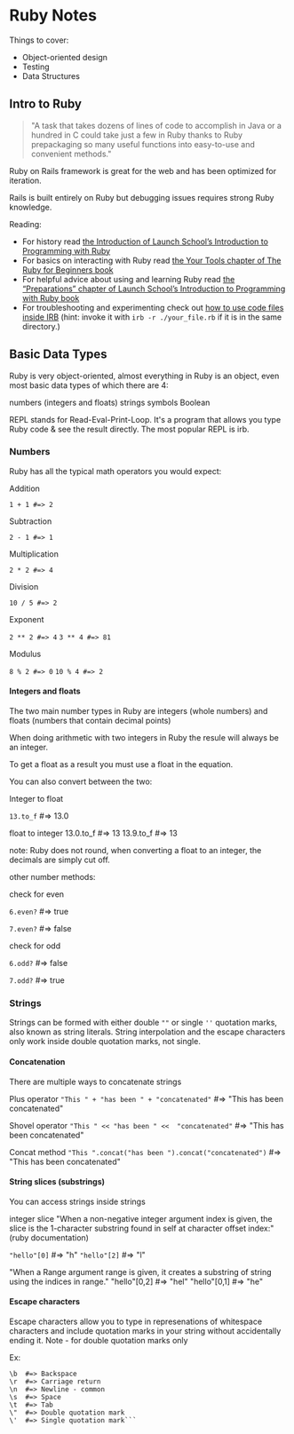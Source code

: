 # Ruby Notes

Things to cover:

- Object-oriented design
- Testing
- Data Structures

## Intro to Ruby

>"A task that takes dozens of lines of code to accomplish in Java or a hundred in C could take just a few in Ruby thanks to Ruby prepackaging so many useful functions into easy-to-use and convenient methods."

Ruby on Rails framework is great for the web and has been optimized for iteration.

Rails is built entirely on Ruby but debugging issues requires strong Ruby knowledge.

Reading:

- For history read [the Introduction of Launch School’s Introduction to Programming with Ruby](https://launchschool.com/books/ruby/read/introduction)
- For basics on interacting with Ruby read [the Your Tools chapter of The Ruby for Beginners book](https://ruby-for-beginners.rubymonstas.org/your_tools.html)
- For helpful advice about using and learning Ruby read [the “Preparations” chapter of Launch School’s Introduction to Programming with Ruby book](https://launchschool.com/books/ruby/read/preparations#usingacodeeditor)
- For troubleshooting and experimenting check out [how to use code files inside IRB](https://stackoverflow.com/questions/13112245/ruby-how-to-load-a-file-into-interactive-ruby-console-irb/38533339) (hint: invoke it with `irb -r ./your_file.rb` if it is in the same directory.)

## Basic Data Types

Ruby is very object-oriented, almost everything in Ruby is an object, even most basic data types of which there are 4:

numbers (integers and floats)
strings
symbols
Boolean

REPL stands for Read-Eval-Print-Loop. It's a program that allows you type Ruby code & see the result directly. The most popular REPL is irb.

### Numbers

Ruby has all the typical math operators you would expect:

Addition 

`1 + 1 #=> 2`

Subtraction

`2 - 1 #=> 1`

Multiplication

`2 * 2 #=> 4`

Division

`10 / 5 #=> 2`

Exponent

`2 ** 2 #=> 4`
`3 ** 4 #=> 81`

Modulus

`8 % 2 #=> 0`
`10 % 4 #=> 2`

#### Integers and floats

The two main number types in Ruby are integers (whole numbers) and floats (numbers that contain decimal points)

When doing arithmetic with two integers in Ruby the resule will always be an integer.

To get a float as a result you must use a float in the equation.

You can also convert between the two:

Integer to float

`13.to_f` #=> 13.0

float to integer
13.0.to_f #=> 13
13.9.to_f #=> 13

note: Ruby does not round, when converting a float to an integer, the decimals are simply cut off.

other number methods:

check for even

`6.even?` #=> true

`7.even?` #=> false

check for odd

`6.odd?` #=> false

`7.odd?` #=> true

### Strings

Strings can be formed with either double `""` or single `''` quotation marks, also known as string literals. String interpolation and the escape characters only work inside double quotation marks, not single.

#### Concatenation

There are multiple ways to concatenate strings

Plus operator
`"This " + "has been " + "concatenated"` #=> "This has been concatenated"
 
Shovel operator
`"This " << "has been " <<  "concatenated"` #=> "This has been concatenated"

Concat method
`"This ".concat("has been ").concat("concatenated")` #=> "This has been concatenated"


#### String slices (substrings)

You can access strings inside strings

integer slice
"When a non-negative integer argument index is given, the slice is the 1-character substring found in self at character offset index:" (ruby documentation)

`"hello"[0]` #=> "h"
`"hello"[2]` #=> "l"

"When a Range argument range is given, it creates a substring of string using the indices in range."
"hello"[0,2] #=> "hel"
"hello"[0,1] #=> "he"

#### Escape characters
Escape characters allow you to type in represenations of whitespace characters and include quotation marks in your string without accidentally ending it. Note - for double quotation marks only

Ex:


```\\  #=> Need a backslash in your string?
\b  #=> Backspace
\r  #=> Carriage return
\n  #=> Newline - common
\s  #=> Space
\t  #=> Tab
\"  #=> Double quotation mark
\'  #=> Single quotation mark```